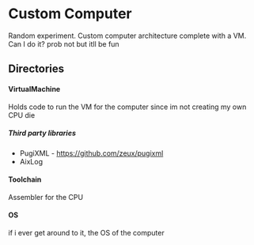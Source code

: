 # Custom Computer 
Random experiment. Custom computer architecture complete with a VM. <br>
Can I do it? prob not but itll be fun

## Directories
#### VirtualMachine
Holds code to run the VM for the computer since im not creating my own CPU die
##### Third party libraries
- PugiXML - https://github.com/zeux/pugixml
- AixLog
#### Toolchain
Assembler for the CPU 
#### OS
if i ever get around to it, the OS of the computer